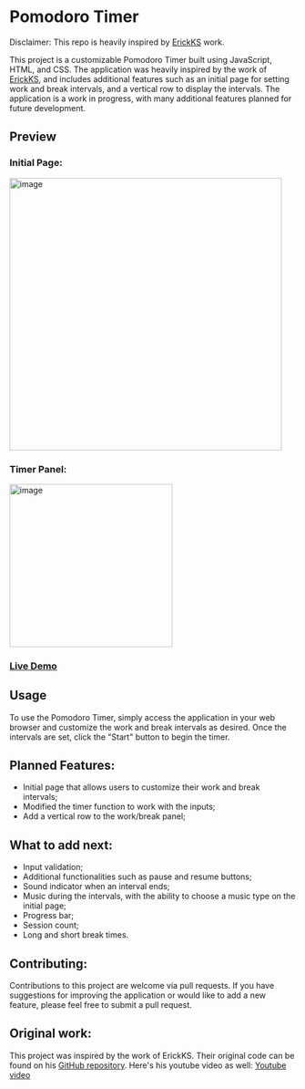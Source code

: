 # Pomodoro Timer
Disclaimer: This repo is heavily inspired by [ErickKS](https://github.com/ErickKS/pomodoro-timer) work.

This project is a customizable Pomodoro Timer built using JavaScript, HTML, and CSS. The application was heavily inspired by the work of [ErickKS](https://github.com/ErickKS/pomodoro-timer), and includes additional features such as an initial page for setting work and break intervals, and a vertical row to display the intervals. The application is a work in progress, with many additional features planned for future development.

## Preview
### Initial Page:
 <img width="478" alt="image" src="https://user-images.githubusercontent.com/113793178/218610709-3af8bb61-bbe1-4ab3-bb97-b241c694e29c.png">
 
### Timer Panel:
 <img width="286" alt="image" src="https://user-images.githubusercontent.com/113793178/218611006-93c60d96-d5f5-4ad7-b6b3-0cb53dc2029c.png">

### [Live Demo](https://03kiko.github.io/Pomodoro-Timer/)

## Usage
To use the Pomodoro Timer, simply access the application in your web browser and customize the work and break intervals as desired. Once the intervals are set, click the "Start" button to begin the timer.

## Planned Features:
- Initial page that allows users to customize their work and break intervals;
- Modified the timer function to work with the inputs;
- Add a vertical row to the work/break panel;

## What to add next:
- Input validation;
- Additional functionalities such as pause and resume buttons;
- Sound indicator when an interval ends;
- Music during the intervals, with the ability to choose a music type on the initial page;
- Progress bar;
- Session count;
- Long and short break times.   

## Contributing:
Contributions to this project are welcome via pull requests. If you have suggestions for improving the application or would like to add a new feature, please feel free to submit a pull request.

## Original work:
This project was inspired by the work of ErickKS. Their original code can be found on his [GitHub repository](https://github.com/ErickKS/pomodoro-timer). Here's his youtube video as well: [Youtube video](https://youtu.be/sYFR4NJkrFc)

